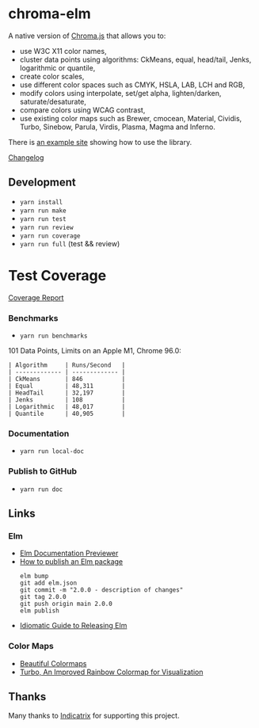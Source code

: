 # chroma-elm
A native version of [Chroma.js](https://gka.github.io/chroma.js) that allows you to:
 * use W3C X11 color names,
 * cluster data points using algorithms: CkMeans, equal, head/tail, Jenks, logarithmic or quantile,   
 * create color scales, 
 * use different color spaces such as CMYK, HSLA, LAB, LCH and RGB, 
 * modify colors using interpolate, set/get alpha, lighten/darken, saturate/desaturate,
 * compare colors using WCAG contrast, 
 * use existing color maps such as Brewer, cmocean, Material, Cividis, Turbo, Sinebow, Parula, Virdis, Plasma, Magma and Inferno.

There is [an example site](https://newmana.github.io/chroma-elm/) showing how to use the library.

[Changelog](https://github.com/newmana/chroma-elm/blob/master/CHANGELOG.md)

## Development
- `yarn install`
- `yarn run make`
- `yarn run test`
- `yarn run review`
- `yarn run coverage`
- `yarn run full` (test && review)

# Test Coverage
[Coverage Report](https://newmana.github.io/chroma-elm/coverage.html)

### Benchmarks
- `yarn run benchmarks`

101 Data Points, Limits on an Apple M1, Chrome 96.0:

```text
| Algorithm     | Runs/Second   |
| ------------- | ------------- |
| CkMeans       | 846           |
| Equal         | 48,311        |
| HeadTail      | 32,197        |
| Jenks         | 108           |
| Logarithmic   | 48,017        |
| Quantile      | 40,905        |
```

### Documentation
- `yarn run local-doc`

### Publish to GitHub
- `yarn run doc`

## Links
                
### Elm
- [Elm Documentation Previewer](https://elm-doc-preview.netlify.com/)
- [How to publish an Elm package](https://medium.com/@Max_Goldstein/how-to-publish-an-elm-package-3053b771e545)
  ```shell
  elm bump
  git add elm.json
  git commit -m "2.0.0 - description of changes"
  git tag 2.0.0
  git push origin main 2.0.0
  elm publish
  ```
- [Idiomatic Guide to Releasing Elm](https://github.com/dillonkearns/idiomatic-elm-package-guide)

### Color Maps
- [Beautiful Colormaps](https://matplotlib.org/cmocean/)
- [Turbo, An Improved Rainbow Colormap for Visualization](https://ai.googleblog.com/2019/08/turbo-improved-rainbow-colormap-for.html)

## Thanks

Many thanks to [Indicatrix](https://indicatrix.io) for supporting this project.